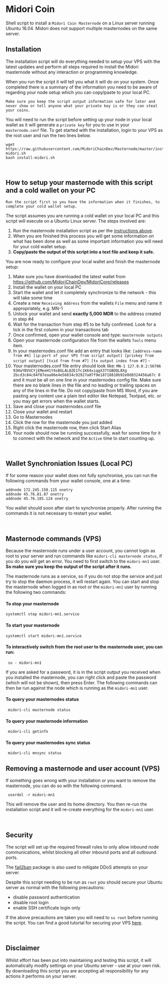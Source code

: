 # Midori Coin

Shell script to install a `Midori Coin Masternode` on a Linux server running Ubuntu 16.04. 
Midori does not support multiple masternodes on the same server.


## Installation

The installation script will do everything needed to setup your VPS with the latest updates and perform all steps required to install the Midori masternode without any interaction or programming knowledge. 

When you run the script it will tell you what it will do on your system. Once completed there is a summary of the information you need to be aware of regarding your node setup which you can copy/paste to your local PC. 
```
Make sure you keep the script output information safe for later and never show or tell anyone what your private key is or they can steal your coins.
```

You will need to run the script before setting up your node in your local wallet as it will generate a `private key` for you to use in your `masternode.conf` file.
To get started with the installation, login to your VPS as the root user and run the two lines below.

```
wget https://raw.githubusercontent.com/MidoriChainDev/Masternode/master/install-midori.sh
bash install-midori.sh
```

&nbsp;

## How to setup your masternode with this script and a cold wallet on your PC
```
Run the script first so you have the information when it finishes, to complete your cold wallet setup.
```
The script assumes you are running a cold wallet on your local PC and this script will execute on a Ubuntu Linux server. The steps involved are:

 1. Run the masternode installation script as per the [instructions above](https://github.com/MidoriChainDev/Masternode#installation).
 2. When you are finished this process you will get some information on what has been done as well as some important information you will need for your cold wallet setup.
 3. **Copy/paste the output of this script into a text file and keep it safe.**

You are now ready to configure your local wallet and finish the masternode setup:

 1. Make sure you have downloaded the latest wallet from https://github.com/MidoriChainDev/MidoriCore/releases
 2. Install the wallet on your local PC
 3. Start the wallet and let it completely synchronize to the network - this will take some time
 4. Create a new `Receiving Address` from the wallets `File` menu and name it appropriately, e.g. MN-1
 5. Unlock your wallet and send **exactly 5,000 MDR** to the address created in step #4
 6. Wait for the transaction from step #5 to be fully confirmed. Look for a tick in the first column in your transactions tab
 7. Once confirmed, open your wallet console and type: `masternode outputs`
 8. Open your masternode configuration file from the wallets `Tools` menu item.
 9. In your masternodes.conf file add an entry that looks like: `[address-name from #4] [ip:port of your VPS from script output] [privkey from script output] [txid from from #7] [tx output index from #7]` - 
 10. Your masternodes.conf file entry should look like: `MN-1 127.0.0.2:50706 93HaYBVUCYjEMeeH1Y4sBGLALQZE1Yc1K64xiqgX37tGBDQL8Xg 2bcd3c84c84f87eaa86e4e56834c92927a07f9e18718810b92e0d0324456a67c 0` and it must be all on one line in your masternodes config file. Make sure there are no blank lines in the file and no leading or trailing spaces on any of the lines in the file. Do not copy/paste from MS Word, if you are pasting any content use a plain text editor like Notepad, Textpad, etc. or you may get errors when the wallet starts.
 11. Save and close your masternodes.conf file
 12. Close your wallet and restart
 13. Go to Masternodes
 14. Click the row for the masternode you just added
 15. Right click the masternode row, then click Start Alias
 16. Your node should now be running successfully, wait for some time for it to connect with the network and the `Active` time to start counting up.

&nbsp;
## Wallet Synchroniation Issues (Local PC)
If for some reason your wallet does not fully synchronise, you can run the following commands from your wallet console, one at a time:

```
addnode 172.245.158.115 onetry
addnode 45.76.81.87 onetry
addnode 45.76.185.124 onetry
```
You wallet should soon after start to synchronise properly. After running the commands it is not necessary to restart your wallet. 


&nbsp;

## Masternode commands (VPS)
Because the masternode runs under a user account, you cannot login as root to your server and run commands like `midori-cli masternode status`, if you do you will get an error. You need to first switch to the `midori-mn1` user. **So make sure you keep the output of the script after it runs.**

The masternode runs as a service, so if you do not stop the service and just try to stop the daemon process, it will restart again. You can start and stop the masternode when logged in as root or the `midori-mn1` user by running the following two commands:

#### To stop your masternode 
```
systemctl stop midori-mn1.service
```

#### To start your masternode 
```
systemctl start midori-mn1.service
```

#### To interactively switch from the root user to the masternode user, you can run:
```
 su - midori-mn1
```
If you are asked for a password, it is in the script output you received when you installed the masternode, you can right click and paste the password (which will not be shown), then press Enter.
The following commands can then be run against the node which is running as the `midori-mn1` user.

#### To query your masternodes status
```
 midori-cli masternode status 
```

#### To query your masternode information
```
 midori-cli getinfo
```

#### To query your masternodes sync status
```
 midori-cli mnsync status
```

## Removing a masternode and user account (VPS)
If something goes wrong with your installation or you want to remove the masternode, you can do so with the following command.
```
 userdel -r midori-mn1
```
This will remove the user and its home directory. You then re-run the installation script and it will re-create everything for the `midori-mn1` user.

&nbsp;

## Security
The script will set up the required firewall rules to only allow inbound node communications, whilst blocking all other inbound ports and all outbound ports.

The [fail2ban](https://www.fail2ban.org/wiki/index.php/Main_Page) package is also used to mitigate DDoS attempts on your server.

Despite this script needing to be run as `root` you should secure your Ubuntu server as normal with the following precautions:

 - disable password authentication
 - disable root login
 - enable SSH certificate login only

If the above precautions are taken you will need to `su root` before running the script. You can find a good tutorial for securing your VPS [here](https://www.digitalocean.com/community/tutorials/initial-server-setup-with-ubuntu-16-04).

&nbsp;

## Disclaimer
Whilst effort has been put into maintaining and testing this script, it will automatically modify settings on your Ubuntu server - use at your own risk. By downloading this script you are accepting all responsibility for any actions it performs on your server.

&nbsp;







